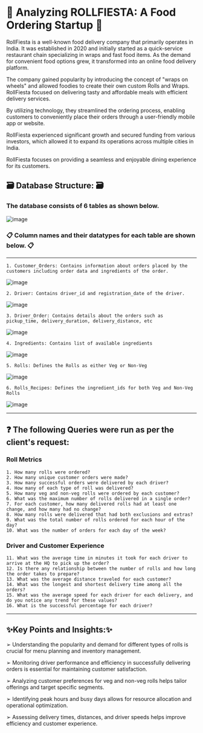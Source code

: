 # 🌯 Analyzing ROLLFIESTA: A Food Ordering Startup 🌯

RollFiesta is a well-known food delivery company that primarily operates in India. It was established in 2020 and initially started as a quick-service restaurant chain specializing in wraps and fast food items. As the demand for convenient food options grew, it transformed into an online food delivery platform.

The company gained popularity by introducing the concept of "wraps on wheels" and allowed foodies to create their own custom Rolls and Wraps. RollFiesta focused on delivering tasty and affordable meals with efficient delivery services.

By utilizing technology, they streamlined the ordering process, enabling customers to conveniently place their orders through a user-friendly mobile app or website.

RollFiesta experienced significant growth and secured funding from various investors, which allowed it to expand its operations across multiple cities in India.

RollFiesta focuses on providing a seamless and enjoyable dining experience for its customers.

## 🗃️ Database Structure: 🗃️

### The database consists of 6 tables as shown below.

![image](https://github.com/prithush92/Analyzing-a-food-ordering-startup/assets/126896351/9cdc9a50-a79a-4327-9aeb-82129a614b32)

### 📋 Column names and their datatypes for each table are shown below. 📋
<hr>

```1. Customer_Orders: Contains information about orders placed by the customers including order data and ingredients of the order.```

![image](https://github.com/prithush92/Analyzing-a-food-ordering-startup/assets/126896351/b42a3ee9-c5b7-4af8-b794-a87e98b5176f)

```2. Driver: Contains driver_id and registration_date of the driver.```

![image](https://github.com/prithush92/Analyzing-a-food-ordering-startup/assets/126896351/c02c4a7c-d127-4ae1-ba8a-5564c128d100)

```3. Driver_Order: Contains details about the orders such as pickup_time, delivery_duration, delivery_distance, etc```

![image](https://github.com/prithush92/Analyzing-a-food-ordering-startup/assets/126896351/0d7d2979-4189-4ca4-9bf6-62dd87105b36)


```4. Ingredients: Contains list of available ingredients```

![image](https://github.com/prithush92/Analyzing-a-food-ordering-startup/assets/126896351/0f39282e-729d-4eb1-8c9d-fde8be85fa11)


```5. Rolls: Defines the Rolls as either Veg or Non-Veg```

![image](https://github.com/prithush92/Analyzing-a-food-ordering-startup/assets/126896351/c8edc3a6-47ea-4104-a41f-089be41bc56a)


```6. Rolls_Recipes: Defines the ingredient_ids for both Veg and Non-Veg Rolls```

![image](https://github.com/prithush92/Analyzing-a-food-ordering-startup/assets/126896351/b3cdd329-a803-432d-91d5-e224170a5c2d)

<hr>

## ❓ The following Queries were run as per the client's request:

### Roll Metrics
```
1. How many rolls were ordered?
2. How many unique customer orders were made?
3. How many successful orders were delivered by each driver?
4. How many of each type of roll was delivered?
5. How many veg and non-veg rolls were ordered by each customer?
6. What was the maximum number of rolls delivered in a single order?
7. For each customer, how many delivered rolls had at least one change, and how many had no change?
8. How many rolls were delivered that had both exclusions and extras?
9. What was the total number of rolls ordered for each hour of the day?
10. What was the number of orders for each day of the week?
```

### Driver and Customer Experience
```
11. What was the average time in minutes it took for each driver to arrive at the HQ to pick up the order?
12. Is there any relationship between the number of rolls and how long the order takes to prepare?
13. What was the average distance traveled for each customer?
14. What was the longest and shortest delivery time among all the orders?
15. What was the average speed for each driver for each delivery, and do you notice any trend for these values?
16. What is the successful percentage for each driver?
```

<hr>

## ✨Key Points and Insights:✨
➢ Understanding the popularity and demand for different types of rolls is
crucial for menu planning and inventory management.

➢ Monitoring driver performance and efficiency in successfully delivering
orders is essential for maintaining customer satisfaction.

➢ Analyzing customer preferences for veg and non-veg rolls helps tailor
offerings and target specific segments.

➢ Identifying peak hours and busy days allows for resource allocation and
operational optimization.

➢ Assessing delivery times, distances, and driver speeds helps improve
efficiency and customer experience.
